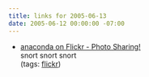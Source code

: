 ```yaml
---
title: links for 2005-06-13
date: 2005-06-12 00:00:00 -07:00
---
```


<ul class="delicious">
	<li>
		<div class="delicious-link"><a href="http://www.flickr.com/photos/64377006@N00/8231662/in/photostream/">anaconda on Flickr - Photo Sharing!</a></div>
		<div class="delicious-extended">snort snort snort</div>
		<div class="delicious-tags">(tags: <a href="http://del.icio.us/torrez/flickr">flickr</a>)</div>
	</li>
</ul>
